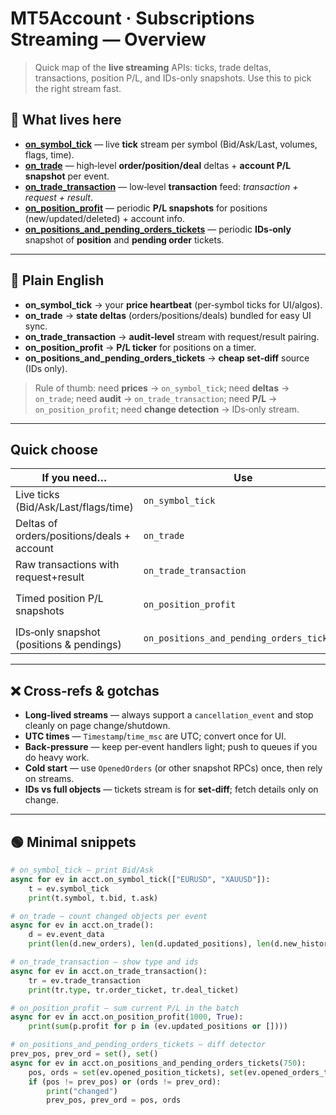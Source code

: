 # MT5Account · Subscriptions Streaming — Overview

> Quick map of the **live streaming** APIs: ticks, trade deltas, transactions, position P/L, and IDs-only snapshots. Use this to pick the right stream fast.

## 📁 What lives here

* **[on\_symbol\_tick](./on_symbol_tick.md)** — live **tick** stream per symbol (Bid/Ask/Last, volumes, flags, time).
* **[on\_trade](./on_trade.md)** — high‑level **order/position/deal** deltas + **account P/L snapshot** per event.
* **[on\_trade\_transaction](./on_trade_transaction.md)** — low‑level **transaction** feed: *transaction + request + result*.
* **[on\_position\_profit](./on_position_profit.md)** — periodic **P/L snapshots** for positions (new/updated/deleted) + account info.
* **[on\_positions\_and\_pending\_orders\_tickets](./on_positions_and_pending_orders_tickets.md)** — periodic **IDs‑only** snapshot of **position** and **pending order** tickets.

---

## 🧭 Plain English

* **on\_symbol\_tick** → your **price heartbeat** (per‑symbol ticks for UI/algos).
* **on\_trade** → **state deltas** (orders/positions/deals) bundled for easy UI sync.
* **on\_trade\_transaction** → **audit‑level** stream with request/result pairing.
* **on\_position\_profit** → **P/L ticker** for positions on a timer.
* **on\_positions\_and\_pending\_orders\_tickets** → **cheap set‑diff** source (IDs only).

> Rule of thumb: need **prices** → `on_symbol_tick`; need **deltas** → `on_trade`; need **audit** → `on_trade_transaction`; need **P/L** → `on_position_profit`; need **change detection** → IDs‑only stream.

---

## Quick choose

| If you need…                               | Use                                       | Returns                                             | Key inputs                                        |
| ------------------------------------------ | ----------------------------------------- | --------------------------------------------------- | ------------------------------------------------- |
| Live ticks (Bid/Ask/Last/flags/time)       | `on_symbol_tick`                          | **stream** `OnSymbolTickData`                       | `symbols: list[str]`, `cancellation_event?`       |
| Deltas of orders/positions/deals + account | `on_trade`                                | **stream** `OnTradeData`                            | `cancellation_event?`                             |
| Raw transactions with request+result       | `on_trade_transaction`                    | **stream** `OnTradeTransactionData`                 | `cancellation_event?`                             |
| Timed position P/L snapshots               | `on_position_profit`                      | **stream** `OnPositionProfitData`                   | `interval_ms:int`, `ignore_empty:bool`, `cancel?` |
| IDs‑only snapshot (positions & pendings)   | `on_positions_and_pending_orders_tickets` | **stream** `OnPositionsAndPendingOrdersTicketsData` | `interval_ms:int`, `cancellation_event?`          |

---

## ❌ Cross‑refs & gotchas

* **Long‑lived streams** — always support a `cancellation_event` and stop cleanly on page change/shutdown.
* **UTC times** — `Timestamp`/`time_msc` are UTC; convert once for UI.
* **Back‑pressure** — keep per‑event handlers light; push to queues if you do heavy work.
* **Cold start** — use `OpenedOrders` (or other snapshot RPCs) once, then rely on streams.
* **IDs vs full objects** — tickets stream is for **set‑diff**; fetch details only on change.

---

## 🟢 Minimal snippets

```python
# on_symbol_tick — print Bid/Ask
async for ev in acct.on_symbol_tick(["EURUSD", "XAUUSD"]):
    t = ev.symbol_tick
    print(t.symbol, t.bid, t.ask)
```

```python
# on_trade — count changed objects per event
async for ev in acct.on_trade():
    d = ev.event_data
    print(len(d.new_orders), len(d.updated_positions), len(d.new_history_deals))
```

```python
# on_trade_transaction — show type and ids
async for ev in acct.on_trade_transaction():
    tr = ev.trade_transaction
    print(tr.type, tr.order_ticket, tr.deal_ticket)
```

```python
# on_position_profit — sum current P/L in the batch
async for ev in acct.on_position_profit(1000, True):
    print(sum(p.profit for p in (ev.updated_positions or [])))
```

```python
# on_positions_and_pending_orders_tickets — diff detector
prev_pos, prev_ord = set(), set()
async for ev in acct.on_positions_and_pending_orders_tickets(750):
    pos, ords = set(ev.opened_position_tickets), set(ev.opened_orders_tickets)
    if (pos != prev_pos) or (ords != prev_ord):
        print("changed")
        prev_pos, prev_ord = pos, ords
```
